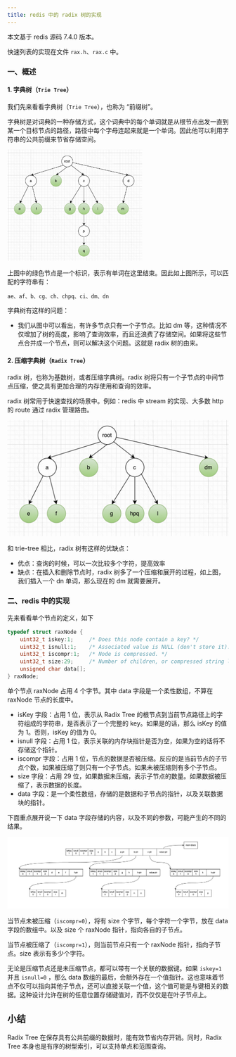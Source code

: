 ```yaml
---
title: redis 中的 radix 树的实现
---
```


本文基于 redis 源码 7.4.0 版本。

快速列表的实现在文件 `rax.h`、`rax.c` 中。

### 一、概述

#### 1. 字典树（`Trie Tree`）

我们先来看看字典树（`Trie Tree`），也称为 “前缀树”。

字典树是对词典的一种存储方式，这个词典中的每个单词就是从根节点出发一直到某一个目标节点的路径，路径中每个字母连起来就是一个单词。因此他可以利用字符串的公共前缀来节省存储空间。

<img src="./image/radix-trie-tree.png" style="zoom:30%;" />

上图中的绿色节点是一个标识，表示有单词在这里结束。因此如上图所示，可以匹配的字符串有：

```
ae、af、b、cg、ch、chpq、ci、dm、dn
```

字典树有这样的问题：

- 我们从图中可以看出，有许多节点只有一个子节点。比如 dm 等，这种情况不仅增加了树的高度，影响了查询效率，而且还浪费了存储空间。如果将这些节点合并成一个节点，则可以解决这个问题。这就是 radix 树的由来。

#### 2. 压缩字典树（`Radix Tree`）

radix 树，也称为基数树，或者压缩字典树。radix 树将只有一个子节点的中间节点压缩，使之具有更加合理的内存使用和查询的效率。

radix 树常用于快速查找的场景中。例如：redis 中 stream 的实现、大多数 http 的 route 通过 radix 管理路由。

<img src="./image/radix-tree.png" style="zoom:50%;" />

和 trie-tree 相比，radix 树有这样的优缺点：

- 优点：查询的时候，可以一次比较多个字符，提高效率
- 缺点：在插入和删除节点时，radix 树多了一个压缩和展开的过程，如上图，我们插入一个 dn 单词，那么现在的 dm 就需要展开。

### 二、redis 中的实现

先来看看单个节点的定义，如下

```c
typedef struct raxNode {
    uint32_t iskey:1;     /* Does this node contain a key? */
    uint32_t isnull:1;    /* Associated value is NULL (don't store it). */
    uint32_t iscompr:1;   /* Node is compressed. */
    uint32_t size:29;     /* Number of children, or compressed string len. */
    unsigned char data[];
} raxNode;
```

单个节点 raxNode 占用 4 个字节。其中 data 字段是一个柔性数组，不算在 raxNode 节点的长度中。

- isKey 字段：占用 1 位，表示从 Radix Tree 的根节点到当前节点路径上的字符组成的字符串，是否表示了一个完整的 key。如果是的话，那么 isKey 的值为 1。否则，isKey 的值为 0。
- isnull 字段：占用 1 位，表示关联的内存块指针是否为空，如果为空的话将不存储这个指针。
- iscompr 字段：占用 1 位，节点的数据是否被压缩。反应的是当前节点的子节点个数，如果被压缩了则只有一个子节点。如果未被压缩则有多个子节点。
- size 字段：占用 29 位，如果数据未压缩，表示子节点的数量。如果数据被压缩了，表示数据的长度。
- data 字段：是一个柔性数组，存储的是数据和子节点的指针，以及关联数据块的指针。

下面重点展开说一下 data 字段存储的内容，以及不同的参数，可能产生的不同的结果。

![](./image/radix-node.png)

当节点未被压缩（`iscompr=0`），将有 size 个字节，每个字符一个字节，放在 data 字段的数组中。以及 size 个 raxNode 指针，指向各自的子节点。

当节点被压缩了（`iscompr=1`），则当前节点只有一个 raxNode 指针，指向子节点。size 表示有多少个字符。

无论是压缩节点还是未压缩节点，都可以带有一个关联的数据键。如果 `iskey=1` 并且 `isnull=0` ，那么 data 数组的最后，会额外存在一个值指针。这也意味着节点不仅可以指向其他子节点，还可以直接关联一个值，这个值可能是与键相关的数据。这种设计允许在树的任意位置存储键值对，而不仅仅是在叶子节点上。





## 小结

Radix Tree 在保存具有公共前缀的数据时，能有效节省内存开销。同时，Radix Tree 本身也是有序的树型索引，可以支持单点和范围查询。


